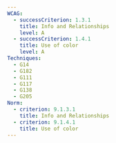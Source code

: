 ```yaml
---
WCAG:
  - successCriterion: 1.3.1
    title: Info and Relationships
    level: A
  - successCriterion: 1.4.1
    title: Use of color
    level: A
Techniques:
  - G14
  - G182
  - G111
  - G117
  - G138
  - G205
Norm:
  - criterion: 9.1.3.1
    title: Info and Relationships
  - criterion: 9.1.4.1
    title: Use of color
---
```

